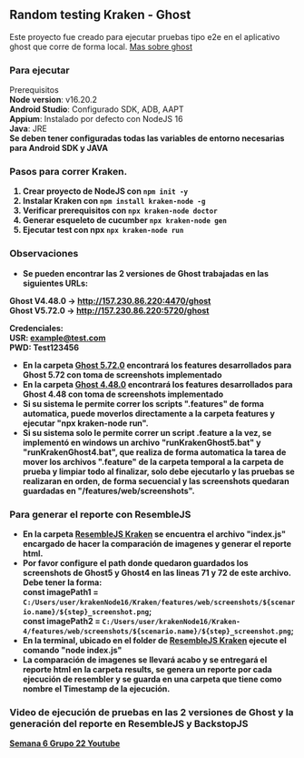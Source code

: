 ## Random testing Kraken - Ghost

Este proyecto fue creado para ejecutar pruebas tipo e2e en el aplicativo ghost que corre de forma local. [Mas sobre ghost](https://ghost.org/)

### Para ejecutar

Prerequisitos
<br>
<b>Node version</b>: v16.20.2
<br>
<b>Android Studio</b>: Configurado SDK, ADB, AAPT  
<b>Appium</b>: Instalado por defecto con NodeJS 16  
<b>Java</b>: JRE  
<b>Se deben tener configuradas todas las variables de entorno necesarias para Android SDK y JAVA

### Pasos para correr Kraken.
1. Crear proyecto de NodeJS con `npm init -y`
2. Instalar Kraken con `npm install kraken-node -g`
3. Verificar prerequisitos con `npx kraken-node doctor`
4. Generar esqueleto de cucumber `npx kraken-node gen`
5. Ejecutar test con npx `npx kraken-node run`


### Observaciones
- Se pueden encontrar las 2 versiones de Ghost trabajadas en las siguientes URLs:  

Ghost V4.48.0 -> http://157.230.86.220:4470/ghost  
Ghost V5.72.0 -> http://157.230.86.220:5720/ghost  

Credenciales:  
USR: example@test.com  
PWD: Test123456  

- En la carpeta [Ghost 5.72.0](../Kraken/features/temporal_features) encontrará los features desarrollados para Ghost 5.72 con toma de screenshots implementado    
- En la carpeta [Ghost 4.48.0](../Kraken-4/features/temporal_features) encontrará los features desarrollados para Ghost 4.48 con toma de screenshots implementado
- Si su sistema le permite correr los scripts ".features" de forma automatica, puede moverlos directamente a la carpeta features y ejecutar "npx kraken-node run".
- Si su sistema solo le permite correr un script .feature a la vez, se implementó en windows un archivo "runKrakenGhost5.bat" y "runKrakenGhost4.bat", que realiza de forma automatica la tarea de mover los archivos ".feature" de la carpeta temporal a la carpeta de prueba y limpiar todo al finalizar, solo debe ejecutarlo y las pruebas se realizaran en orden, de forma secuencial y las screenshots quedaran guardadas en "/features/web/screenshots".

### Para generar el reporte con ResembleJS  

- En la carpeta [ResembleJS Kraken](../resembleKraken) se encuentra el archivo "index.js" encargado de hacer la comparación de imagenes y generar el reporte html.
- Por favor configure el path donde quedaron guardados los screenshots de Ghost5 y Ghost4 en las lineas 71 y 72 de este archivo. Debe tener la forma:  
      const imagePath1 = `C:/Users/user/krakenNode16/Kraken/features/web/screenshots/${scenario.name}/${step}_screenshot.png`;  
      const imagePath2 = `C:/Users/user/krakenNode16/Kraken-4/features/web/screenshots/${scenario.name}/${step}_screenshot.png`;  
- En la terminal, ubicado en el folder de [ResembleJS Kraken](../resembleKraken) ejecute el comando "node index.js"    
- La comparación de imagenes se llevará acabo y se entregará el reporte html en la carpeta results, se genera un reporte por cada ejecución de resembler y se guarda en una carpeta que tiene como nombre el Timestamp de la  ejecución.


### Video de ejecución de pruebas en las 2 versiones de Ghost y la generación del reporte en ResembleJS y BackstopJS  

[Semana 6 Grupo 22 Youtube](https://www.youtube.com/watch?v=AaU9bdKaAjY)

